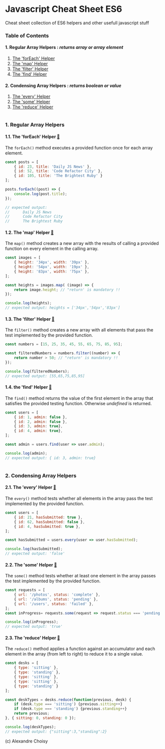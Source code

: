 # Javascript Cheat Sheet ES6

Cheat sheet collection of ES6 helpers and other usefull javascript stuff

### Table of Contents
#### 1. Regular Array Helpers : *returns array or array element*
1.  [The 'forEach' Helper](#forEach)
1. [The 'map' Helper](#map)
1. [The 'filter' Helper](#filter)
1. [The 'find' Helper](#find)

#### 2. Condensing Array Helpers : *returns boolean or value*
1. [The 'every' Helper](#every)
1. [The 'some' Helper](#some)
1. [The 'reduce' Helper](#reduce)
#

### 1. Regular Array Helpers
<a name="forEach"></a>
#### 1.1. The 'forEach' Helper [:link:](https://developer.mozilla.org/en-US/docs/Web/JavaScript/Reference/Global_Objects/Array/forEach)
The ```forEach()``` method executes a provided function once for each array element. 
```javascript
const posts = [
    { id: 23, title: 'Daily JS News' },
    { id: 52, title: 'Code Refactor City' },
    { id: 105, title: 'The Brightest Ruby' }
];

posts.forEach((post) => {
    console.log(post.title);
});

// expected output:
//      Daily JS News
//      Code Refactor City
//      The Brightest Ruby
```

<a name="map"></a>
#### 1.2. The 'map' Helper [:link:](https://developer.mozilla.org/en-US/docs/Web/JavaScript/Reference/Global_Objects/Array/map)
The ```map()``` method creates a new array with the results of calling a provided function on every element in the calling array.
```javascript
const images = [
    { height: '34px', width: '39px' },
    { height: '54px', width: '19px' },
    { height: '83px', width: '75px' },
];

const heights = images.map( (image) => {
    return image.height; // "return' is mandatory !!
});

console.log(heights);
// expected output: heights = ['34px','54px','83px'] 
```

<a name="filter"></a>
#### 1.3. The 'filter' Helper [:link:](https://developer.mozilla.org/en-US/docs/Web/JavaScript/Reference/Global_Objects/Array/filter)
The ```filter()``` method creates a new array with all elements that pass the test implemented by the provided function.

```javascript
const numbers = [15, 25, 35, 45, 55, 65, 75, 85, 95];

const filteredNumbers = numbers.filter((number) => {
    return number > 50; // "return' is mandatory !!
});

console.log(filteredNumbers);
// expected output: [55,65,75,85,95]
```

<a name="find"></a>
#### 1.4. the 'find' Helper [:link:](https://developer.mozilla.org/en-US/docs/Web/JavaScript/Reference/Global_Objects/Array/find)
The ```find()``` method returns the value of the first element in the array that satisfies the provided testing function. Otherwise *undefined* is returned.
```javascript
const users = [
    { id: 1, admin: false },
    { id: 2, admin: false },
    { id: 3, admin: true},
    { id: 4, admin: true},
];

const admin = users.find(user => user.admin);

console.log(admin);
// expected output: { id: 3, admin: true}
```
#
### 2. Condensing Array Helpers
<a name="every"></a>
#### 2.1. The 'every' Helper [:link:](https://developer.mozilla.org/en-US/docs/Web/JavaScript/Reference/Global_Objects/Array/every)
The ```every()``` method tests whether all elements in the array pass the test implemented by the provided function.
```javascript
const users = [
    { id: 21, hasSubmitted: true },
    { id: 62, hasSubmitted: false },
    { id: 4, hasSubmitted: true },
];

const hasSubmitted = users.every(user => user.hasSubmitted);

console.log(hasSubmitted);
// expected output: 'false'
```

<a name="some"></a>
#### 2.2. The 'some' Helper [:link:](https://developer.mozilla.org/en-US/docs/Web/JavaScript/Reference/Global_Objects/Array/some)
The ```some()``` method tests whether at least one element in the array passes the test implemented by the provided function.
```javascript
const requests = [
    { url: '/photos', status: 'complete' },
    { url: '/albums', status: 'pending' },
    { url: '/users', status: 'failed' },
];
const inProgress= requests.some(request => request.status === 'pending');

console.log(inProgress);
// expected output: 'true'
```

<a name="reduce"></a>
#### 2.3. The 'reduce' Helper [:link:](https://developer.mozilla.org/en-US/docs/Web/JavaScript/Reference/Global_Objects/Array/Reduce)
The ```reduce()``` method applies a function against an accumulator and each element in the array (from left to right) to reduce it to a single value.
```javascript
const desks = [
    { type: 'sitting' },
    { type: 'standing' },
    { type: 'sitting' },
    { type: 'sitting' },
    { type: 'standing' }
];

const deskTypes = desks.reduce(function(previous, desk) {
    if (desk.type === 'sitting') {previous.sitting++}
    if (desk.type === 'standing') {previous.standing++}
    return previous;
}, { sitting: 0, standing: 0 });

console.log(deskTypes);
// expected output: {"sitting":3,"standing":2}
```


(c) Alexandre Choisy

